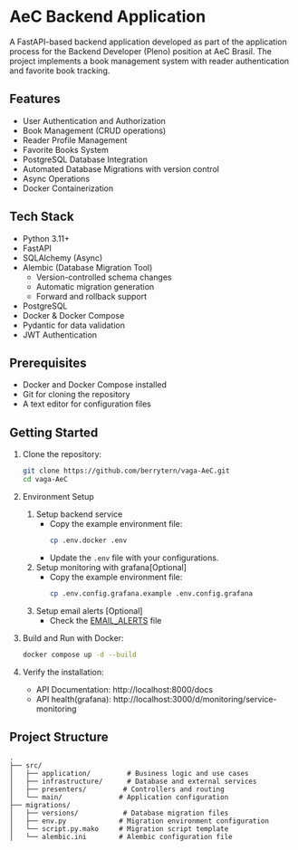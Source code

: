 # AeC Backend Application

A FastAPI-based backend application developed as part of the application process for the Backend Developer (Pleno) position at AeC Brasil. The project implements a book management system with reader authentication and favorite book tracking.

## Features

- User Authentication and Authorization
- Book Management (CRUD operations)
- Reader Profile Management
- Favorite Books System
- PostgreSQL Database Integration
- Automated Database Migrations with version control
- Async Operations
- Docker Containerization

## Tech Stack

- Python 3.11+
- FastAPI
- SQLAlchemy (Async)
- Alembic (Database Migration Tool)
  - Version-controlled schema changes
  - Automatic migration generation
  - Forward and rollback support
- PostgreSQL
- Docker & Docker Compose
- Pydantic for data validation
- JWT Authentication

## Prerequisites

- Docker and Docker Compose installed
- Git for cloning the repository
- A text editor for configuration files

## Getting Started

1. Clone the repository:
   ```bash
   git clone https://github.com/berrytern/vaga-AeC.git
   cd vaga-AeC

2. Environment Setup
    1. Setup backend service
        - Copy the example environment file:
            ```sh
            cp .env.docker .env
            ```
        - Update the `.env` file with your configurations.
    2. Setup monitoring with grafana[Optional]
        - Copy the example environment file:
            ```sh
            cp .env.config.grafana.example .env.config.grafana
            ```
    3. Setup email alerts [Optional]
        - Check the [EMAIL_ALERTS](./EMAIL_ALERTS.md) file

3. Build and Run with Docker:
    ```sh
    docker compose up -d --build
    ```
4. Verify the installation:
   - API Documentation: http://localhost:8000/docs
   - API health(grafana): http://localhost:3000/d/monitoring/service-monitoring

## Project Structure
```
.
├── src/
│   ├── application/         # Business logic and use cases
│   ├── infrastructure/      # Database and external services
│   ├── presenters/         # Controllers and routing
│   └── main/              # Application configuration
├── migrations/
│   ├── versions/           # Database migration files
│   ├── env.py             # Migration environment configuration
│   └── script.py.mako     # Migration script template
│   └── alembic.ini        # Alembic configuration file
```